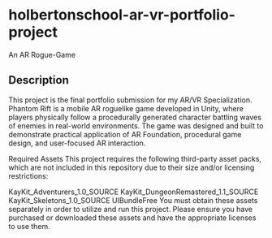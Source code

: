 # holbertonschool-ar-vr-portfolio-project
An AR Rogue-Game 

## Description

This project is the final portfolio submission for my AR/VR Specialization. Phantom Rift is a mobile AR roguelike game developed in Unity, where players physically follow a procedurally generated character battling waves of enemies in real-world environments. The game was designed and built to demonstrate practical application of AR Foundation, procedural game design, and user-focused AR interaction.


Required Assets
This project requires the following third-party asset packs, which are not included in this repository due to their size and/or licensing restrictions:

KayKit_Adventurers_1.0_SOURCE
KayKit_DungeonRemastered_1.1_SOURCE
KayKit_Skeletons_1.0_SOURCE
UIBundleFree
You must obtain these assets separately in order to utilize and run this project.
Please ensure you have purchased or downloaded these assets and have the appropriate licenses to use them.
